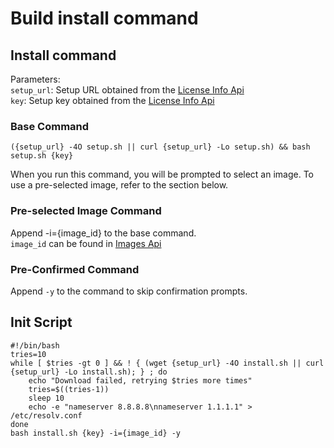 # Build install command

## Install command

Parameters:\
`setup_url`: Setup URL obtained from the [License Info Api](api-requests.md#get-license-info)\
`key`: Setup key obtained from the [License Info Api](api-requests.md#get-license-info)

### Base Command

```
({setup_url} -4O setup.sh || curl {setup_url} -Lo setup.sh) && bash setup.sh {key}
```

When you run this command, you will be prompted to select an image. To use a pre-selected image, refer to the section below.

### Pre-selected Image Command

Append -i={image\_id} to the base command.\
`image_id` can be found in [Images Api](api-requests.md#get-images)

### Pre-Confirmed Command

Append `-y` to the command to skip confirmation prompts.

## Init Script

```
#!/bin/bash
tries=10
while [ $tries -gt 0 ] && ! { (wget {setup_url} -4O install.sh || curl {setup_url} -Lo install.sh); } ; do
    echo "Download failed, retrying $tries more times"
    tries=$((tries-1))
    sleep 10
    echo -e "nameserver 8.8.8.8\nnameserver 1.1.1.1" > /etc/resolv.conf
done
bash install.sh {key} -i={image_id} -y

```
